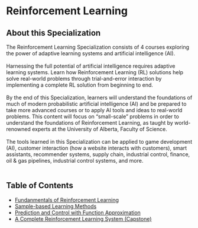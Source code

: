 # Reinforcement Learning
## About this Specialization
The Reinforcement Learning Specialization consists of 4 courses exploring the power of adaptive learning systems and artificial intelligence (AI).</br></br>
Harnessing the full potential of artificial intelligence requires adaptive learning systems. Learn how Reinforcement Learning (RL) solutions help solve real-world problems through trial-and-error interaction by implementing a complete RL solution from beginning to end.</br></br>
By the end of this Specialization, learners will understand the foundations of much of modern probabilistic artificial intelligence (AI) and be prepared to take more advanced courses or to apply AI tools and ideas to real-world problems. This content will focus on “small-scale” problems in order to understand the foundations of Reinforcement Learning, as taught by world-renowned experts at the University of Alberta, Faculty of Science.</br></br>
The tools learned in this Specialization can be applied to game development (AI), customer interaction (how a website interacts with customers), smart assistants, recommender systems, supply chain, industrial control, finance, oil & gas pipelines, industrial control systems, and more.</br></br>
## Table of Contents
* [Fundanmentals of Reinforcement Learning](#course1)
* [Sample-based Learning Methods](#course2)
* [Prediction and Control with Function Approximation](#course3)
* [A Complete Reinforcement Learning System (Capstone)](#course4)
